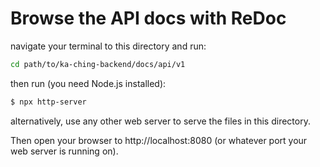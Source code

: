 # Browse the API docs with ReDoc

navigate your terminal to this directory and run:

```bash
cd path/to/ka-ching-backend/docs/api/v1
```

then run (you need Node.js installed):

```bash
$ npx http-server
```

alternatively, use any other web server to serve the files in this directory.

Then open your browser to http://localhost:8080 (or whatever port your web server is running on).